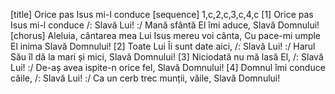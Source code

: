 [title] Orice pas Isus mi-l conduce
[sequence] 1,c,2,c,3,c,4,c
[1]
Orice pas Isus mi-l conduce
/: Slavă Lui! :/
Mană sfântă El îmi aduce,
Slavă Domnului!
[chorus]
Aleluia, cântarea mea
Lui Isus mereu voi cânta,
Cu pace-mi umple El inima
Slavă Domnului!
[2]
Toate Lui Îi sunt date aici,
/: Slavă Lui! :/
Harul Său îl dă la mari și mici,
Slavă Domnului!
[3]
Niciodată nu mă lasă El,
/: Slavă Lui! :/
De-aș avea ispite-n orice fel,
Slavă Domnului!
[4]
Domnul îmi conduce căile,
/: Slavă Lui! :/
Ca un cerb trec munții, văile,
Slavă Domnului!

